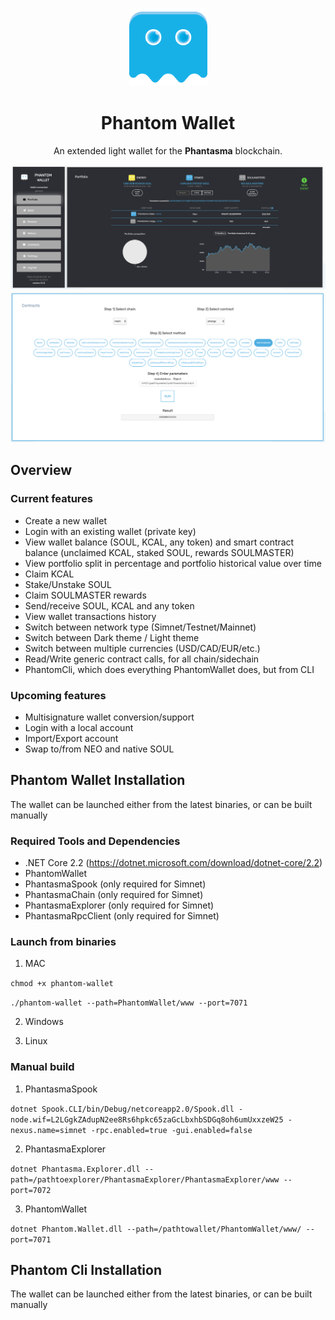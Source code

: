 <p align="center">
  <img src="./PhantomWallet/www/public/img/phantasma_logo.png" width="125px;">
</p>

<h1 align="center">Phantom Wallet</h1>

<p align="center">
  An extended light wallet for the <b>Phantasma</b> blockchain.
</p>

<p align="center">
  <img src="./PhantomWallet/www/public/img/wallet2.png">
  <img src="./PhantomWallet/www/public/img/wallet1.png">
</p>

## Overview

### Current features

- Create a new wallet
- Login with an existing wallet (private key)
- View wallet balance (SOUL, KCAL, any token) and smart contract balance (unclaimed KCAL, staked SOUL, rewards SOULMASTER)
- View portfolio split in percentage and portfolio historical value over time
- Claim KCAL
- Stake/Unstake SOUL
- Claim SOULMASTER rewards
- Send/receive SOUL, KCAL and any token
- View wallet transactions history
- Switch between network type (Simnet/Testnet/Mainnet)
- Switch between Dark theme / Light theme
- Switch between multiple currencies (USD/CAD/EUR/etc.)
- Read/Write generic contract calls, for all chain/sidechain
- PhantomCli, which does everything PhantomWallet does, but from CLI

### Upcoming features

- Multisignature wallet conversion/support
- Login with a local account
- Import/Export account
- Swap to/from NEO and native SOUL

## Phantom Wallet Installation

The wallet can be launched either from the latest binaries, or can be built manually

### Required Tools and Dependencies

- .NET Core 2.2 (https://dotnet.microsoft.com/download/dotnet-core/2.2)
- PhantomWallet
- PhantasmaSpook (only required for Simnet)
- PhantasmaChain (only required for Simnet)
- PhantasmaExplorer (only required for Simnet)
- PhantasmaRpcClient (only required for Simnet)

### Launch from binaries

1) MAC

`chmod +x phantom-wallet`

`./phantom-wallet --path=PhantomWallet/www --port=7071`

2) Windows

3) Linux

### Manual build

1) PhantasmaSpook

`dotnet Spook.CLI/bin/Debug/netcoreapp2.0/Spook.dll -node.wif=L2LGgkZAdupN2ee8Rs6hpkc65zaGcLbxhbSDGq8oh6umUxxzeW25 -nexus.name=simnet -rpc.enabled=true -gui.enabled=false`

2) PhantasmaExplorer

`dotnet Phantasma.Explorer.dll --path=/pathtoexplorer/PhantasmaExplorer/PhantasmaExplorer/www --port=7072`

3) PhantomWallet

`dotnet Phantom.Wallet.dll --path=/pathtowallet/PhantomWallet/www/ --port=7071`

## Phantom Cli Installation

The wallet can be launched either from the latest binaries, or can be built manually
